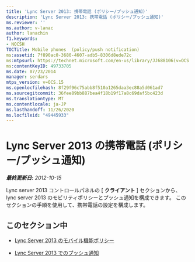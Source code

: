 ```yaml
---
title: 'Lync Server 2013: 携帯電話 (ポリシー/プッシュ通知)'
description: 'Lync Server 2013: 携帯電話 (ポリシー/プッシュ通知)'
ms.reviewer: ''
ms.author: v-lanac
author: lanachin
f1.keywords:
- NOCSH
TOCTitle: Mobile phones  (policy/push notification)
ms:assetid: 7f890ac0-3680-4607-adb5-8306d8ede72c
ms:mtpsurl: https://technet.microsoft.com/en-us/library/JJ688106(v=OCS.15)
ms:contentKeyID: 49733705
ms.date: 07/23/2014
manager: serdars
mtps_version: v=OCS.15
ms.openlocfilehash: 8f29f96c75abb8f510a1265daa3ec88a5d061ad7
ms.sourcegitcommit: 36fee89bb887bea4f18b19f17a8c69daf5bc423d
ms.translationtype: MT
ms.contentlocale: ja-JP
ms.lasthandoff: 11/26/2020
ms.locfileid: "49445933"
---
```

# <a name="mobile-phones-policypush-notification-in-lync-server-2013"></a>Lync Server 2013 の携帯電話 (ポリシー/プッシュ通知)

<div data-xmlns="http://www.w3.org/1999/xhtml">

<div class="topic" data-xmlns="http://www.w3.org/1999/xhtml" data-msxsl="urn:schemas-microsoft-com:xslt" data-cs="https://msdn.microsoft.com/">

<div data-asp="https://msdn2.microsoft.com/asp">



</div>

<div id="mainSection">

<div id="mainBody">

<span> </span>

_**最終更新日:** 2012-10-15_

Lync server 2013 コントロールパネルの [ **クライアント** ] セクションから、lync server 2013 のモビリティポリシーとプッシュ通知を構成できます。 このセクションの手順を使用して、携帯電話の設定を構成します。

<div>

## <a name="in-this-section"></a>このセクション中

  - [Lync Server 2013 のモバイル機能ポリシー](lync-server-2013-mobility-policies.md)

  - [Lync Server 2013 でのプッシュ通知](lync-server-2013-push-notifications.md)

</div>

</div>

<span> </span>

</div>

</div>

</div>

